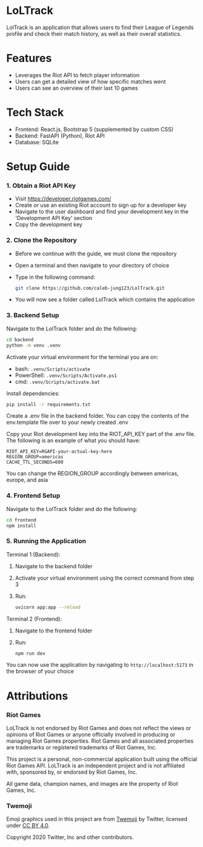 # LoLTrack

LolTrack is an application that allows users to find their League of Legends profile and check their match history, as well as their overall statistics.

# Features

- Leverages the Riot API to fetch player information
- Users can get a detailed view of how specific matches went
- Users can see an overview of their last 10 games

# Tech Stack

- Frontend: React.js, Bootstrap 5 (supplemented by custom CSS)
- Backend: FastAPI (Python), Riot API
- Database: SQLite

# Setup Guide

### 1. Obtain a Riot API Key

- Visit https://developer.riotgames.com/
- Create or use an existing Riot account to sign up for a developer key
- Navigate to the user dashboard and find your development key in the 'Development API Key' section
- Copy the development key

### 2. Clone the Repository

- Before we continue with the guide, we must clone the repository
- Open a terminal and then navigate to your directory of choice
- Type in the following command:

  ```bash
  git clone https://github.com/caleb-jung123/LolTrack.git
  ```

- You will now see a folder called LolTrack which contains the application

### 3. Backend Setup

Navigate to the LolTrack folder and do the following:

```bash
cd backend
python -m venv .venv
```

Activate your virtual environment for the terminal you are on:
- bash: `.venv/Scripts/activate`
- PowerShell: `.venv/Scripts/Activate.ps1`
- cmd: `.venv/Scripts/activate.bat`

Install dependencies:

```bash
pip install -r requirements.txt
```

Create a .env file in the backend folder. You can copy the contents of the env.template file over to your newly created .env

Copy your Riot development key into the RIOT_API_KEY part of the .env file. The following is an example of what you should have:

```
RIOT_API_KEY=RGAPI-your-actual-key-here
REGION_GROUP=americas
CACHE_TTL_SECONDS=600
```

You can change the REGION_GROUP accordingly between americas, europe, and asia

### 4. Frontend Setup

Navigate to the LolTrack folder and do the following:

```bash
cd frontend
npm install
```

### 5. Running the Application

Terminal 1 (Backend):
1. Navigate to the backend folder
2. Activate your virtual environment using the correct command from step 3
3. Run:

   ```bash
   uvicorn app:app --reload
   ```

Terminal 2 (Frontend):
1. Navigate to the frontend folder
2. Run:

   ```bash
   npm run dev
   ```

You can now use the application by navigating to `http://localhost:5173` in the browser of your choice

# Attributions

### Riot Games

LoLTrack is not endorsed by Riot Games and does not reflect the views or opinions of Riot Games or anyone officially involved in producing or managing Riot Games properties. Riot Games and all associated properties are trademarks or registered trademarks of Riot Games, Inc.

This project is a personal, non-commercial application built using the official Riot Games API. LoLTrack is an independent project and is not affiliated with, sponsored by, or endorsed by Riot Games, Inc.

All game data, champion names, and images are the property of Riot Games, Inc.

### Twemoji

Emoji graphics used in this project are from [Twemoji](https://twemoji.twitter.com/) by Twitter, licensed under [CC BY 4.0](https://creativecommons.org/licenses/by/4.0/).

Copyright 2020 Twitter, Inc and other contributors.